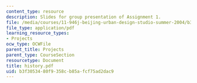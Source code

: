 ```yaml
---
content_type: resource
description: Slides for group presentation of Assignment 1.
file: /media/courses/11-946j-beijing-urban-design-studio-summer-2004/b3f3053480f9358cb85afcf75ad2dac9_history.pdf
file_type: application/pdf
learning_resource_types:
- Projects
ocw_type: OCWFile
parent_title: Projects
parent_type: CourseSection
resourcetype: Document
title: history.pdf
uid: b3f30534-80f9-358c-b85a-fcf75ad2dac9
---
```

